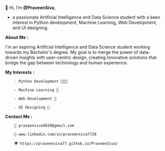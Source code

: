 👋 Hi, I’m **@PraveenSiva**, 

  - a passionate Artificial Intelligence and Data Science student with a keen interest in Python development, Machine Learning, Web Development, and UI designing.



**About Me :**

  I'm an aspiring Artificial Intelligence and Data Science student working towards my Bachelor's degree. 
  My goal is to merge the power of data-driven insights with user-centric design, creating innovative solutions that bridge the gap between technology and human experience.



  **My Interests :**
    
        - Python Development 🧑🏿‍💻
        
        - Machine Learning 🤖
        
        - Web Development 🔎
        
        - UI Designing 🎨



**Contact Me :**

        📧 praveensiva0820@gmail.com
        
        🔗 www.linkedin.com/in/praveensiva7720

        🌍 https://praveensiva77.github.io/PraveenSiva/




